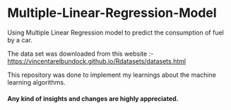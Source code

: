 # Multiple-Linear-Regression-Model
Using Multiple Linear Regression model to predict the consumption of fuel by a car.

The data set was downloaded from this website :- https://vincentarelbundock.github.io/Rdatasets/datasets.html

This repository was done to implement my learnings about the machine learning algorithms.

#### Any kind of insights and changes are highly appreciated.
